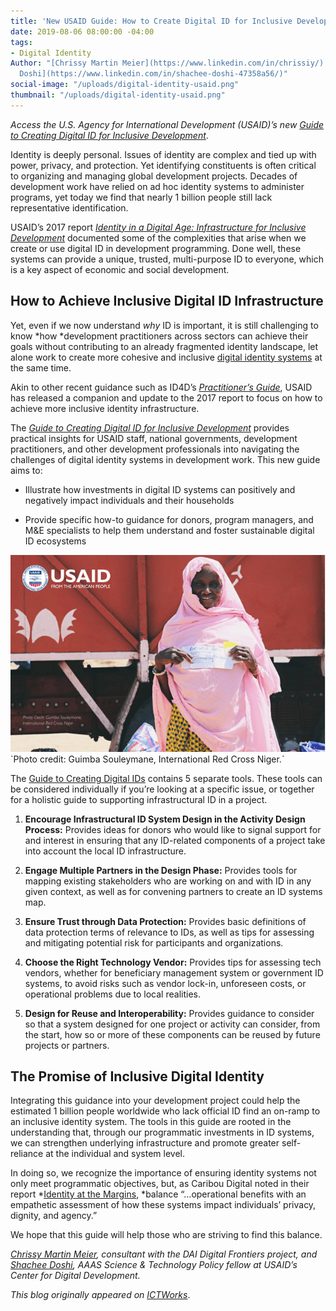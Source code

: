 ```yaml
---
title: 'New USAID Guide: How to Create Digital ID for Inclusive Development'
date: 2019-08-06 08:00:00 -04:00
tags:
- Digital Identity
Author: "[Chrissy Martin Meier](https://www.linkedin.com/in/chrissiy/) and [Shachee
  Doshi](https://www.linkedin.com/in/shachee-doshi-47358a56/)"
social-image: "/uploads/digital-identity-usaid.png"
thumbnail: "/uploads/digital-identity-usaid.png"
---
```


*Access the U.S. Agency for International Development (USAID)’s new [Guide to Creating Digital ID for Inclusive Development](https://nam03.safelinks.protection.outlook.com/?url=https%3A%2F%2Fwww.usaid.gov%2Fdigital-development%2Fdigital-id%2Fhow-to-guide&data=01%7C01%7CStephanie_Creed%40dai.com%7C1f9cda42f7114bd429d508d71147871e%7C7107113de20b4c20a4ce553cabbf686d%7C0&sdata=hn%2F6OZETU58OZUX59RCvfLdR8UywARdX66Or14vgUok%3D&reserved=0)*.

Identity is deeply personal. Issues of identity are complex and tied up with power, privacy, and protection. Yet identifying constituents is often critical to organizing and managing global development projects. Decades of development work have relied on ad hoc identity systems to administer programs, yet today we find that nearly 1 billion people still lack representative identification.

USAID’s 2017 report *[Identity in a Digital Age: Infrastructure for Inclusive Development](https://www.usaid.gov/sites/default/files/documents/15396/IDENTITY_IN_A_DIGITAL_AGE.pdf)* documented some of the complexities that arise when we create or use digital ID in development programming. Done well, these systems can provide a unique, trusted, multi-purpose ID to everyone, which is a key aspect of economic and social development.

<!--more-->

## How to Achieve Inclusive Digital ID Infrastructure

Yet, even if we now understand *why* ID is important, it is still challenging to know \*how \*development practitioners across sectors can achieve their goals without contributing to an already fragmented identity landscape, let alone work to create more cohesive and inclusive [digital identity systems](https://www.ictworks.org/tag/digital-identity/) at the same time.

Akin to other recent guidance such as ID4D’s *[Practitioner’s Guide](http://documents.worldbank.org/curated/en/248371559325561562/pdf/ID4D-Practitioner-Guide-Draft-for-Consultation.pdf)*, USAID has released a companion and update to the 2017 report to focus on how to achieve more inclusive identity infrastructure.

The *[Guide to Creating Digital ID for Inclusive Development](https://www.usaid.gov/sites/default/files/documents/15396/Digital-ID-for-Inclusive-Development.pdf)* provides practical insights for USAID staff, national governments, development practitioners, and other development professionals into navigating the challenges of digital identity systems in development work. This new guide aims to:

* Illustrate how investments in digital ID systems can positively and negatively impact individuals and their households

* Provide specific how-to guidance for donors, program managers, and M&E specialists to help them understand and foster sustainable digital ID ecosystems

![digital-identity-usaid.png](/uploads/digital-identity-usaid.png)\`Photo credit: Guimba Souleymane, International Red Cross Niger.\`

The [Guide to Creating Digital IDs](https://www.usaid.gov/sites/default/files/documents/15396/Digital-ID-for-Inclusive-Development.pdf) contains 5 separate tools. These tools can be considered individually if you’re looking at a specific issue, or together for a holistic guide to supporting infrastructural ID in a project.

1. **Encourage Infrastructural ID System Design in the Activity Design Process:** Provides ideas for donors who would like to signal support for and interest in ensuring that any ID-related components of a project take into account the local ID infrastructure.

2. **Engage Multiple Partners in the Design Phase:** Provides tools for mapping existing stakeholders who are working on and with ID in any given context, as well as for convening partners to create an ID systems map.

3. **Ensure Trust through Data Protection:** Provides basic definitions of data protection terms of relevance to IDs, as well as tips for assessing and mitigating potential risk for participants and organizations.

4. **Choose the Right Technology Vendor:** Provides tips for assessing tech vendors, whether for beneficiary management system or government ID systems, to avoid risks such as vendor lock-in, unforeseen costs, or operational problems due to local realities.

5. **Design for Reuse and Interoperability:** Provides guidance to consider so that a system designed for one project or activity can consider, from the start, how so or more of these components can be reused by future projects or partners.

## The Promise of Inclusive Digital Identity

Integrating this guidance into your development project could help the estimated 1 billion people worldwide who lack official ID find an on-ramp to an inclusive identity system. The tools in this guide are rooted in the understanding that, through our programmatic investments in ID systems, we can strengthen underlying infrastructure and promote greater self-reliance at the individual and system level.

In doing so, we recognize the importance of ensuring identity systems not only meet programmatic objectives, but, as Caribou Digital noted in their report \*[Identity at the Margins](http://docs.cariboudigital.net/identity/Identity-At-The-Margins-Identification-Systems-for-Refugees.pdf), \*balance “…operational benefits with an empathetic assessment of how these systems impact individuals’ privacy, dignity, and agency.”

We hope that this guide will help those who are striving to find this balance.

*[Chrissy Martin Meier](https://www.linkedin.com/in/chrissiy/), consultant with the DAI Digital Frontiers project, and [Shachee Doshi](https://www.linkedin.com/in/shachee-doshi-47358a56/), AAAS Science & Technology Policy fellow at USAID’s Center for Digital Development.*

*This blog originally appeared on [ICTWorks](https://www.ictworks.org/create-digital-id-inclusive-development/#.XUhAhh1KiUl)*.